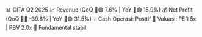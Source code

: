 📊 CITA Q2 2025
📈 Revenue (QoQ 🔼🟢 7.6% | YoY 🔼🟢 15.9%)
💰 Net Profit (QoQ 🔻🔴 -39.8% | YoY 🔼🟢 31.5%)
💡 Cash Operasi: Positif
🧮 Valuasi: PER 5x | PBV 2.0x
🧱 Fundamental stabil
